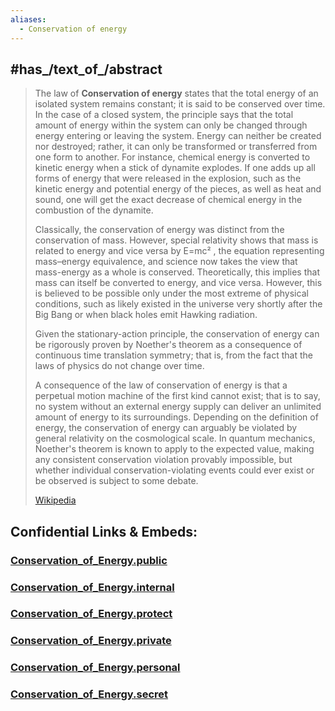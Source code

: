 ```yaml
---
aliases:
  - Conservation of energy
---
```



## #has_/text_of_/abstract 

> The law of **Conservation of energy** states that the total energy of an isolated system remains constant; it is said to be conserved over time. In the case of a closed system, the principle says that the total amount of energy within the system can only be changed through energy entering or leaving the system. Energy can neither be created nor destroyed; rather, it can only be transformed or transferred from one form to another. For instance, chemical energy is converted to kinetic energy when a stick of dynamite explodes. If one adds up all forms of energy that were released in the explosion, such as the kinetic energy and potential energy of the pieces, as well as heat and sound, one will get the exact decrease of chemical energy in the combustion of the dynamite.
>
> Classically, the conservation of energy was distinct from the conservation of mass. However, special relativity shows that mass is related to energy and vice versa by 
>      E=mc² 
> , the equation representing mass–energy equivalence, and science now takes the view that mass-energy as a whole is conserved. Theoretically, this implies that  mass can itself be converted to energy, and vice versa. However, this is believed to be possible only under the most extreme of physical conditions, such as likely existed in the universe very shortly after the Big Bang or when black holes emit Hawking radiation.
>
> Given the stationary-action principle, the conservation of energy can be rigorously proven by Noether's theorem as a consequence of continuous time translation symmetry; that is, from the fact that the laws of physics do not change over time.
>
> A consequence of the law of conservation of energy is that a perpetual motion machine of the first kind cannot exist; that is to say, no system without an external energy supply can deliver an unlimited amount of energy to its surroundings. Depending on the definition of energy, the conservation of energy can arguably be violated by general relativity on the cosmological scale. In quantum mechanics, Noether's theorem is known to apply to the expected value, making any consistent conservation violation provably impossible, but whether individual conservation-violating events could ever exist or be observed is subject to some debate.
>
> [Wikipedia](https://en.wikipedia.org/wiki/Conservation%20of%20energy)




## Confidential Links & Embeds: 

### [Conservation_of_Energy.public](/_public\Science\Physics/Conservation_of_Energy.public.md) 

### [Conservation_of_Energy.internal](/_internal\Science\Physics/Conservation_of_Energy.internal.md) 

### [Conservation_of_Energy.protect](/_protect\Science\Physics/Conservation_of_Energy.protect.md) 

### [Conservation_of_Energy.private](/_private\Science\Physics/Conservation_of_Energy.private.md) 

### [Conservation_of_Energy.personal](/_personal\Science\Physics/Conservation_of_Energy.personal.md) 

### [Conservation_of_Energy.secret](/_secret\Science\Physics/Conservation_of_Energy.secret.md)

